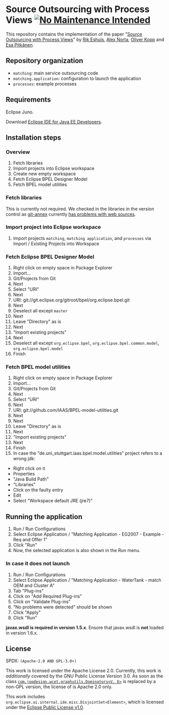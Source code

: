 # Source Outsourcing with Process Views [![No Maintenance Intended](http://unmaintained.tech/badge.svg)](http://unmaintained.tech/)

This repository contains the implementation of the paper
"[Source Outsourcing with Process Views](http://doi.ieeecomputersociety.org/10.1109/TSC.2013.51)"
by [Rik Eshuis](http://orcid.org/0000-0003-2314-7155), [Alex Norta](https://www.researchgate.net/profile/Alex_Norta), [Oliver Kopp](http://orcid.org/0000-0001-6962-4290) and [Esa Pitkänen](http://orcid.org/0000-0002-9818-6370).

## Repository organization

* `matching`: main service outsourcing code
* `matching.application`: configuration to launch the application
* `processes`: example processes

## Requirements

Eclipse Juno.

Download [Eclipse IDE for Java EE Developers](http://www.eclipse.org/downloads/packages/eclipse-ide-java-ee-developers/junosr2).

## Installation steps

### Overview

1. Fetch libraries
1. Import projects into Eclipse workspace
1. Create new empty workspace
1. Fetch Eclipse BPEL Designer Model
1. Fetch BPEL model utilities

### Fetch libraries

This is currently not required. We checked in the libraries in the version control as [git-annex](http://git-annex.branchable.com/) currently [has problems with web sources](http://git-annex.branchable.com/bugs/__34__fatal:_bad_config_file__34__/).

### Import project into Eclipse workspace

1. Import projects `matching`, `matching application`, and `processes` via Import / Existing Projects into Workspace

### Fetch Eclipse BPEL Designer Model

1. Right click on empty space in Package Explorer
1. Import...
1. Git/Projects from Git
2. Next
3. Select "URI"
3. Next
4. URI: git://git.eclipse.org/gitroot/bpel/org.eclipse.bpel.git
5. Next
6. Deselect all except `master`
7. Next
8. Leave "Directory" as is
9. Next
10. "Import existing projects"
11. Next
11. Deselect all except `org.eclipse.bpel`, `org.eclipse.bpel.common.model`, `org.eclipse.bpel.model`
12. Finish

### Fetch BPEL model utilities

1. Right click on empty space in Package Explorer
1. Import...
1. Git/Projects from Git
2. Next
3. Select "URI"
3. Next
4. URI: git://github.com/IAAS/BPEL-model-utilities.git
5. Next
7. Next
8. Leave "Directory" as is
9. Next
10. "Import existing projects"
11. Next
12. Finish
13. In case the "de.uni_stuttgart.iaas.bpel.model.utilities" project refers to a wrong jdk:
 * Right click on it
 * Properties
 * "Java Build Path"
 * "Libraries"
 * Click on the faulty entry
 * Edit
 * Select "Workspace default JRE (jre7)"


## Running the application

1. Run / Run Configurations
2. Select Eclipse Application / "Matching Application - EG2007 - Example - Req and Offer 1" 
3. Click "Run"
4. Now, the selected application is also shown in the Run menu.

### In case it does not launch

1. Run / Run Configurations
2. Select Eclipse Application / "Matching Application - WaterTank - match OEM and Cluster A"
3. Tab "Plug-ins"
4. Click on "Add Required Plug-ins"
5. Click on "Validate Plug-ins"
6. "No problems were detected" should be shown
7. Click "Apply"
8. Click "Run"

**javax.wsdl is required in version 1.5.x**. Ensore that javax.wsdl is **not** loaded in version 1.6.x.

## License

SPDX: `(Apache-2.0 AND GPL-3.0+)`

This work is licensed under the Apache License 2.0.
Currently, this work is *additionally* covered by the GNU Public License Version 3.0.
As soon as the class [`com.jopdesign.wcet.graphutils.Dominators<V, E>`](https://github.com/koppor/outsourcing/blob/master/outsourcing/src/com/jopdesign/wcet/graphutils/Dominators.java) is replaced by a non-GPL version, the license of is Apache 2.0 only.

This work includes `org.eclipse.ui.internal.ide.misc.DisjointSet<Element>`, which is licensed under the [Eclipse Public License v1.0](http://www.eclipse.org/legal/epl-v10.html).
